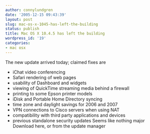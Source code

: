 ```yaml
---
author: connylundgren
date: '2005-12-15 09:43:39'
layout: post
slug: mac-os-x-1045-has-left-the-building
status: publish
title: Mac OS X 10.4.5 has left the building
wordpress_id: '19'
categories:
- mac osx
---
```


The new update arrived today; claimed fixes are

  * iChat video conferencing 
  * Safari rendering of web pages 
  * usability of Dashboard and widgets 
  * viewing of QuickTime streaming media behind a firewall 
  * printing to some Epson printer models 
  * iDisk and Portable Home Directory syncing 
  * time zone and daylight savings for 2006 and 2007 
  * VPN connections to Cisco servers when using NAT 
  * compatibility with third party applications and devices 
  * previous standalone security updates Seems like nothing major  
Download here, or from the update manager

